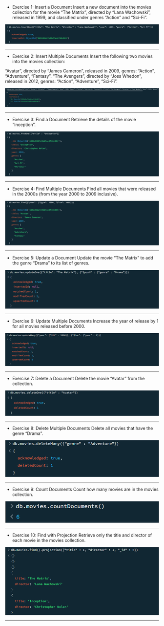 - Exercise 1: Insert a Document
Insert a new document into the movies collection for the movie “The Matrix”, directed by “Lana Wachowski”, released in 1999, and classified under genres “Action” and “Sci-Fi”.

![Alt text](/1.png)
<hr>

- Exercise 2: Insert Multiple Documents
Insert the following two movies into the movies collection:

“Avatar”, directed by “James Cameron”, released in 2009, genres: “Action”, “Adventure”, “Fantasy”.
“The Avengers”, directed by “Joss Whedon”, released in 2012, genres: “Action”, “Adventure”, “Sci-Fi”.

![Alt text](/2.png)
<hr>

- Exercise 3: Find a Document
Retrieve the details of the movie “Inception”.

![Alt text](/3.png)
<hr>

- Exercise 4: Find Multiple Documents
Find all movies that were released in the 2000s (from the year 2000 to 2009 inclusive).

![Alt text](/4.png)
<hr>

- Exercise 5: Update a Document
Update the movie “The Matrix” to add the genre “Drama” to its list of genres.

![Alt text](/5.png)
<hr>

- Exercise 6: Update Multiple Documents
Increase the year of release by 1 for all movies released before 2000.

![Alt text](/6.png)
<hr>

- Exercise 7: Delete a Document
Delete the movie “Avatar” from the collection.

![Alt text](/7.png)
<hr>

- Exercise 8: Delete Multiple Documents
Delete all movies that have the genre “Drama”.

![Alt text](/8.png)
<hr>

- Exercise 9: Count Documents
Count how many movies are in the movies collection.

![Alt text](/9.png)
<hr>

- Exercise 10: Find with Projection
Retrieve only the title and director of each movie in the movies collection.

![Alt text](/10.png)
<hr>
